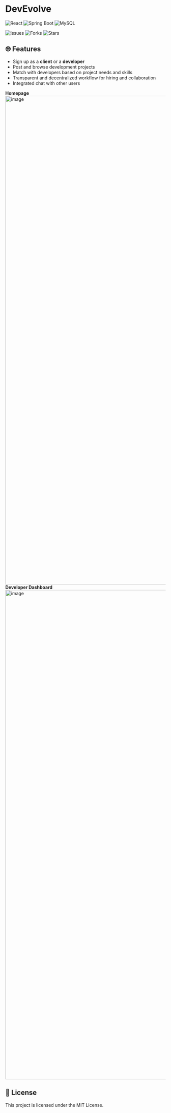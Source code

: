 # DevEvolve
![React](https://img.shields.io/badge/Frontend-React-blue)
![Spring Boot](https://img.shields.io/badge/Backend-Spring%20Boot-blue)
![MySQL](https://img.shields.io/badge/Database-MySQL-orange)  

![Issues](https://img.shields.io/github/issues/SamChenYu/devevolve)
![Forks](https://img.shields.io/github/forks/SamChenYu/devevolve)
![Stars](https://img.shields.io/github/stars/SamChenYu/devevolve)


## 🌐 Features

- Sign up as a **client** or a **developer**
- Post and browse development projects
- Match with developers based on project needs and skills
- Transparent and decentralized workflow for hiring and collaboration
- Integrated chat with other users

**Homepage**
<img width="1528" alt="image" src="https://github.com/user-attachments/assets/3b3b717e-a778-4f5b-a439-413eba5ad006" />
**Developer Dashboard**
<img width="1530" alt="image" src="https://github.com/user-attachments/assets/ec6e036c-01c3-496a-ac8c-8da3a57d6949" />

## 📄 License
This project is licensed under the MIT License.
